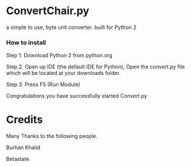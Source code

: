 <h1>ConvertChair.py</h1>
a simple to use, byte unit converter. built for Python 2

<h3>How to install</h3>
Step 1. Download Python 2 from python.org

Step 2. Open up IDE (the default IDE for Python), Open the convert.py file which will be located at your downloads folder.

Step 3. Press F5 (Run Module)

Congratulations you have successfully started Convert.py

<h1>Credits</h1>
Many Thanks to the following people.

Burhan Khalid

Betastate
